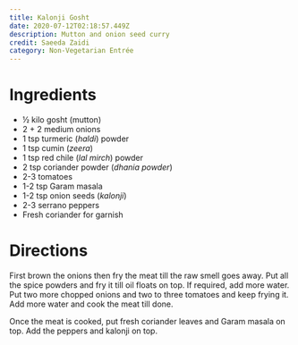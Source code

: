 ```yaml
---
title: Kalonji Gosht
date: 2020-07-12T02:18:57.449Z
description: Mutton and onion seed curry
credit: Saeeda Zaidi
category: Non-Vegetarian Entrée
---
```

# Ingredients
* ½ kilo gosht (mutton)
* 2 + 2 medium onions
* 1 tsp turmeric (_haldi_) powder
* 1 tsp cumin (_zeera_)
* 1 tsp red chile (_lal mirch_) powder
* 2 tsp coriander powder (_dhania powder_)
* 2-3 tomatoes
* 1-2 tsp Garam masala
* 1-2 tsp onion seeds (_kalonji_)
* 2-3 serrano peppers
* Fresh coriander for garnish

# Directions
First brown the onions then fry the meat till the raw smell goes away. Put all the spice powders and fry it till oil floats on top. If required, add more water. Put two more chopped onions and two to three tomatoes and keep frying it. Add more water and cook the meat till done.

Once the meat is cooked, put fresh coriander leaves and Garam masala on top. Add the peppers and kalonji on top.
